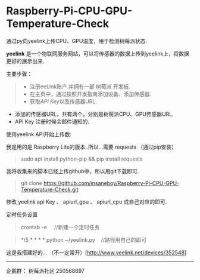 # Raspberry-Pi-CPU-GPU-Temperature-Check
通过py向yeelink上传CPU、GPU温度，用于检测树莓派状态.

**yeelink** 是一个物联网服务网站，可以将传感器的数据上传到yeelink上，将数据更好的展示出来.

主要步骤：

> * 注册eeLink账户 并拥有一部 树莓派 开发板.
> * 在主页中，通过按照开发指南添加设备、添加传感器.
> * 获取*API Key*以及传感器URL.
- 添加的传感器URL，共有两个，分别是树莓派CPU、GPU传感器URL.
- API Key 注册时候会邮件通知的.


使用yeelink API开始上传数:

我是用的是 Raspberry Lite的版本..所以...需要 requests （通过pip安装）

> sudo apt install python-pip && pip install requests

我将收集来的脚本已经上传github中，所以用git下载即可.

> git clone https://github.com/insaneboy/Raspberry-Pi-CPU-GPU-Temperature-Check.git

修改 yeelink api Key 、 apiurl_gpu 、 apiurl_cpu 成自己对应的即可.

定时任务设置

> crontab -e     //新建一个定时任务

> */5 * * * * python ~/yeelink.py    //路径用自己的即可


这是我搭建好的...
（不一定常开）[http://www.yeelink.net/devices/352548]

-------
企鹅群：
树莓派社区 250568697


